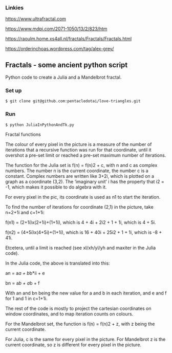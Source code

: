 ### Linkies

https://www.ultrafractal.com

https://www.mdpi.com/2071-1050/13/2/823/htm

https://raoulm.home.xs4all.nl/fractals/Fractals/Fractals.html

https://orderinchoas.wordpress.com/tag/alex-grey/




## Fractals - some ancient python script

Python code to create a Julia and a Mandelbrot fractal.


### Set up

```$ git clone git@github.com:pentacledotai/love-triangles.git```


### Run

```
$ python JuliaInPythonAndTk.py
```


Fractal functions

The colour of every pixel in the picture is a measure of the number of iterations that a recursive function was run for that coordinate, until it overshot a pre-set limit or reached a pre-set maximum number of iterations.


The function for the Julia set is f(n) = f(n)2 + c, with n and c as complex numbers. The number n is the current coordinate, the number c is a constant. Complex numbers are written like 3+2i, which is plotted on a graph as a coordinate (3,2). The ‘imaginary unit’ i has the property that i2 = -1, which makes it possible to do algebra with it.

For every pixel in the pic, its coordinate is used as n1 to start the iteration.


To find the number of iterations for coordinate (2,1) in the picture, take n=2+1i and c=1+1i:

f(n1) = (2+1i)x(2+1i)+(1+1i), which is 4 + 4i + 2i2 + 1 + 1i, which is 4 + 5i.

f(n2) = (4+5i)x(4+5i)+(1+1i), which is 16 + 40i + 25i2 + 1 + 1i, which is -8 + 41i.

Etcetera, until a limit is reached (see xl/xh/yl/yh and maxiter in the Julia code).


In the Julia code, the above is translated into this:

an = a*a + b*b*ii + e

bn = a*b + a*b + f

With an and bn being the new value for a and b in each iteration, and e and f for 1 and 1 in c=1+1i.


The rest of the code is mostly to project the cartesian coordinates on window coordinates, and to map iteration counts on colours.


For the Mandelbrot set, the function is f(n) = f(n)2 + z, with z being the current coordinate.

For Julia, c is the same for every pixel in the picture. For Mandelbrot z is the current coordinate, so z is different for every pixel in the picture.
